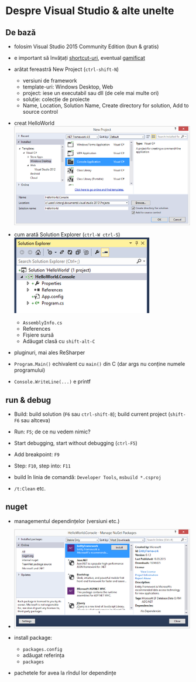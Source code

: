 # Despre Visual Studio & alte unelte

## De bază

- folosim Visual Studio 2015 Community Edition (bun & gratis)

- e important să învățați [shortcut-uri][shortcut], eventual [gamificat][foo]

- arătat fereastră New Project (`ctrl-shift-N`)

    + versiuni de framework
    + template-uri: Windows Desktop, Web
    + project: iese un executabil sau dll (de cele mai multe ori)
    + soluție: colecție de proiecte
    + Name, Location, Solution Name, Create directory for solution, Add to
      source control

- creat HelloWorld
  ![New Project][newProject]

- cum arată Solution Explorer (`ctrl-W ctrl-S`)
  ![Solution Explorer][solutionExplorer]
    + `AssemblyInfo.cs`
    + References
    + Fișiere sursă
    + Adăugat clasă cu `shift-alt-C`

- pluginuri, mai ales ReSharper

- `Program.Main()` echivalent cu `main()` din C (dar args nu conține numele
  programului)

- `Console.WriteLine(...)` e printf

## run & debug

- Build: build solution (`F6` sau `ctrl-shift-B`); build current project
  (`shift-F6` sau altceva)

- Run: `F5`; de ce nu vedem nimic?

- Start debugging, start without debugging (`ctrl-F5`)

- Add breakpoint: `F9`

- Step: `F10`, step into: `F11`

- build în linia de comandă: `Developer Tools`, `msbuild *.csproj`

- `/t:Clean` etc.

## nuget

- managementul dependințelor (versiuni etc.)

- ![Manage NuGet Packages][nuget]

- install package:
    + `packages.config`
    + adăugat referința
    + `packages`

- pachetele for avea la rîndul lor dependințe

[shortcut]: http://visualstudioshortcuts.com/2013/
[foo]:      https://www.shortcutfoo.com/app/dojos/microsoft-visual-studio-win

[newProject]:       NewProject.png       "Fereastra New Project"
[solutionExplorer]: SolutionExplorer.png "Solution Explorer (ctrl-W ctrl-S)"
[nuget]:            ManageNugetPackages.png "Manage NuGet Packages"
